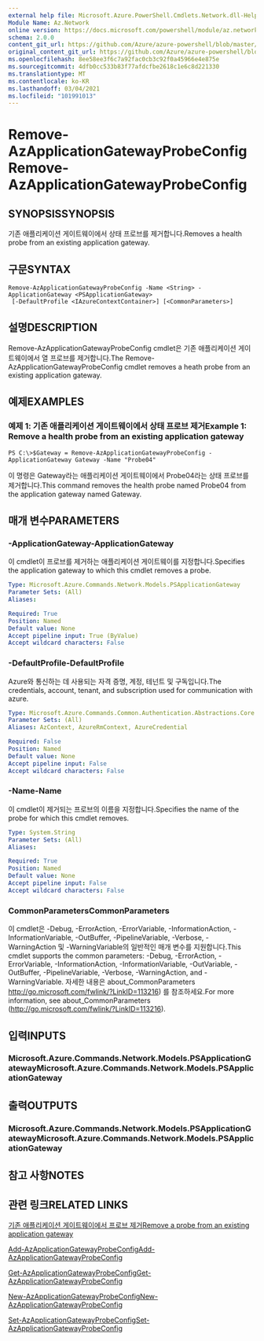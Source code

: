 ```yaml
---
external help file: Microsoft.Azure.PowerShell.Cmdlets.Network.dll-Help.xml
Module Name: Az.Network
online version: https://docs.microsoft.com/powershell/module/az.network/remove-azapplicationgatewayprobeconfig
schema: 2.0.0
content_git_url: https://github.com/Azure/azure-powershell/blob/master/src/Network/Network/help/Remove-AzApplicationGatewayProbeConfig.md
original_content_git_url: https://github.com/Azure/azure-powershell/blob/master/src/Network/Network/help/Remove-AzApplicationGatewayProbeConfig.md
ms.openlocfilehash: 8ee58ee3f6c7a92fac0cb3c92f0a45966e4e875e
ms.sourcegitcommit: 4dfb0cc533b83f77afdcfbe2618c1e6c8d221330
ms.translationtype: MT
ms.contentlocale: ko-KR
ms.lasthandoff: 03/04/2021
ms.locfileid: "101991013"
---
```

# <span data-ttu-id="f9df7-101">Remove-AzApplicationGatewayProbeConfig</span><span class="sxs-lookup"><span data-stu-id="f9df7-101">Remove-AzApplicationGatewayProbeConfig</span></span>

## <span data-ttu-id="f9df7-102">SYNOPSIS</span><span class="sxs-lookup"><span data-stu-id="f9df7-102">SYNOPSIS</span></span>
<span data-ttu-id="f9df7-103">기존 애플리케이션 게이트웨이에서 상태 프로브를 제거합니다.</span><span class="sxs-lookup"><span data-stu-id="f9df7-103">Removes a health probe from an existing application gateway.</span></span>

## <span data-ttu-id="f9df7-104">구문</span><span class="sxs-lookup"><span data-stu-id="f9df7-104">SYNTAX</span></span>

```
Remove-AzApplicationGatewayProbeConfig -Name <String> -ApplicationGateway <PSApplicationGateway>
 [-DefaultProfile <IAzureContextContainer>] [<CommonParameters>]
```

## <span data-ttu-id="f9df7-105">설명</span><span class="sxs-lookup"><span data-stu-id="f9df7-105">DESCRIPTION</span></span>
<span data-ttu-id="f9df7-106">Remove-AzApplicationGatewayProbeConfig cmdlet은 기존 애플리케이션 게이트웨이에서 열 프로브를 제거합니다.</span><span class="sxs-lookup"><span data-stu-id="f9df7-106">The Remove-AzApplicationGatewayProbeConfig cmdlet removes a heath probe from an existing application gateway.</span></span>

## <span data-ttu-id="f9df7-107">예제</span><span class="sxs-lookup"><span data-stu-id="f9df7-107">EXAMPLES</span></span>

### <span data-ttu-id="f9df7-108">예제 1: 기존 애플리케이션 게이트웨이에서 상태 프로브 제거</span><span class="sxs-lookup"><span data-stu-id="f9df7-108">Example 1: Remove a health probe from an existing application gateway</span></span>
```
PS C:\>$Gateway = Remove-AzApplicationGatewayProbeConfig -ApplicationGateway Gateway -Name "Probe04"
```

<span data-ttu-id="f9df7-109">이 명령은 Gateway라는 애플리케이션 게이트웨이에서 Probe04라는 상태 프로브를 제거합니다.</span><span class="sxs-lookup"><span data-stu-id="f9df7-109">This command removes the health probe named Probe04 from the application gateway named Gateway.</span></span>

## <span data-ttu-id="f9df7-110">매개 변수</span><span class="sxs-lookup"><span data-stu-id="f9df7-110">PARAMETERS</span></span>

### <span data-ttu-id="f9df7-111">-ApplicationGateway</span><span class="sxs-lookup"><span data-stu-id="f9df7-111">-ApplicationGateway</span></span>
<span data-ttu-id="f9df7-112">이 cmdlet이 프로브를 제거하는 애플리케이션 게이트웨이를 지정합니다.</span><span class="sxs-lookup"><span data-stu-id="f9df7-112">Specifies the application gateway to which this cmdlet removes a probe.</span></span>

```yaml
Type: Microsoft.Azure.Commands.Network.Models.PSApplicationGateway
Parameter Sets: (All)
Aliases:

Required: True
Position: Named
Default value: None
Accept pipeline input: True (ByValue)
Accept wildcard characters: False
```

### <span data-ttu-id="f9df7-113">-DefaultProfile</span><span class="sxs-lookup"><span data-stu-id="f9df7-113">-DefaultProfile</span></span>
<span data-ttu-id="f9df7-114">Azure와 통신하는 데 사용되는 자격 증명, 계정, 테넌트 및 구독입니다.</span><span class="sxs-lookup"><span data-stu-id="f9df7-114">The credentials, account, tenant, and subscription used for communication with azure.</span></span>

```yaml
Type: Microsoft.Azure.Commands.Common.Authentication.Abstractions.Core.IAzureContextContainer
Parameter Sets: (All)
Aliases: AzContext, AzureRmContext, AzureCredential

Required: False
Position: Named
Default value: None
Accept pipeline input: False
Accept wildcard characters: False
```

### <span data-ttu-id="f9df7-115">-Name</span><span class="sxs-lookup"><span data-stu-id="f9df7-115">-Name</span></span>
<span data-ttu-id="f9df7-116">이 cmdlet이 제거되는 프로브의 이름을 지정합니다.</span><span class="sxs-lookup"><span data-stu-id="f9df7-116">Specifies the name of the probe for which this cmdlet removes.</span></span>

```yaml
Type: System.String
Parameter Sets: (All)
Aliases:

Required: True
Position: Named
Default value: None
Accept pipeline input: False
Accept wildcard characters: False
```

### <span data-ttu-id="f9df7-117">CommonParameters</span><span class="sxs-lookup"><span data-stu-id="f9df7-117">CommonParameters</span></span>
<span data-ttu-id="f9df7-118">이 cmdlet은 -Debug, -ErrorAction, -ErrorVariable, -InformationAction, -InformationVariable, -OutBuffer, -PipelineVariable, -Verbose, -WarningAction 및 -WarningVariable의 일반적인 매개 변수를 지원합니다.</span><span class="sxs-lookup"><span data-stu-id="f9df7-118">This cmdlet supports the common parameters: -Debug, -ErrorAction, -ErrorVariable, -InformationAction, -InformationVariable, -OutVariable, -OutBuffer, -PipelineVariable, -Verbose, -WarningAction, and -WarningVariable.</span></span> <span data-ttu-id="f9df7-119">자세한 내용은 about_CommonParameters http://go.microsoft.com/fwlink/?LinkID=113216) 를 참조하세요.</span><span class="sxs-lookup"><span data-stu-id="f9df7-119">For more information, see about_CommonParameters (http://go.microsoft.com/fwlink/?LinkID=113216).</span></span>

## <span data-ttu-id="f9df7-120">입력</span><span class="sxs-lookup"><span data-stu-id="f9df7-120">INPUTS</span></span>

### <span data-ttu-id="f9df7-121">Microsoft.Azure.Commands.Network.Models.PSApplicationGateway</span><span class="sxs-lookup"><span data-stu-id="f9df7-121">Microsoft.Azure.Commands.Network.Models.PSApplicationGateway</span></span>

## <span data-ttu-id="f9df7-122">출력</span><span class="sxs-lookup"><span data-stu-id="f9df7-122">OUTPUTS</span></span>

### <span data-ttu-id="f9df7-123">Microsoft.Azure.Commands.Network.Models.PSApplicationGateway</span><span class="sxs-lookup"><span data-stu-id="f9df7-123">Microsoft.Azure.Commands.Network.Models.PSApplicationGateway</span></span>

## <span data-ttu-id="f9df7-124">참고 사항</span><span class="sxs-lookup"><span data-stu-id="f9df7-124">NOTES</span></span>

## <span data-ttu-id="f9df7-125">관련 링크</span><span class="sxs-lookup"><span data-stu-id="f9df7-125">RELATED LINKS</span></span>

[<span data-ttu-id="f9df7-126">기존 애플리케이션 게이트웨이에서 프로브 제거</span><span class="sxs-lookup"><span data-stu-id="f9df7-126">Remove a probe from an existing application gateway</span></span>](https://azure.microsoft.com/en-us/documentation/articles/application-gateway-create-probe-ps/#remove-a-probe-from-an-existing-application-gateway)

[<span data-ttu-id="f9df7-127">Add-AzApplicationGatewayProbeConfig</span><span class="sxs-lookup"><span data-stu-id="f9df7-127">Add-AzApplicationGatewayProbeConfig</span></span>](./Add-AzApplicationGatewayProbeConfig.md)

[<span data-ttu-id="f9df7-128">Get-AzApplicationGatewayProbeConfig</span><span class="sxs-lookup"><span data-stu-id="f9df7-128">Get-AzApplicationGatewayProbeConfig</span></span>](./Get-AzApplicationGatewayProbeConfig.md)

[<span data-ttu-id="f9df7-129">New-AzApplicationGatewayProbeConfig</span><span class="sxs-lookup"><span data-stu-id="f9df7-129">New-AzApplicationGatewayProbeConfig</span></span>](./New-AzApplicationGatewayProbeConfig.md)

[<span data-ttu-id="f9df7-130">Set-AzApplicationGatewayProbeConfig</span><span class="sxs-lookup"><span data-stu-id="f9df7-130">Set-AzApplicationGatewayProbeConfig</span></span>](./Set-AzApplicationGatewayProbeConfig.md)

